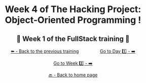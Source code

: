 <h1 align="center">Week 4 of The Hacking Project: Object-Oriented Programming !</h1>

<h2 align="center">🎉 Week 1 of the FullStack training 🎉</h2>

<div align="center">

  [⬅️ - Back to the previous training](https://github.com/BenjaminCharmes/THP_Introduction)
  &nbsp;&nbsp;&nbsp;&nbsp;&nbsp;&nbsp;&nbsp;&nbsp;&nbsp;&nbsp;&nbsp;&nbsp;&nbsp;&nbsp;&nbsp;
  [Go to Day 1️⃣ - ➡️](https://github.com/BenjaminCharmes/THP_FullStack/tree/main/Week_1/Day_1)

</div>

<div align="center">
  
  [Go to Week 2️⃣ - ➡️](https://github.com/BenjaminCharmes/THP_FullStack/tree/main/Week_2)

</div>

<div align="center">

  [🔙 - Back to home page](https://github.com/BenjaminCharmes/THP_FullStack)

</div>
